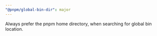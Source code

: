 ```yaml
---
"@pnpm/global-bin-dir": major
---
```


Always prefer the pnpm home directory, when searching for global bin location.
